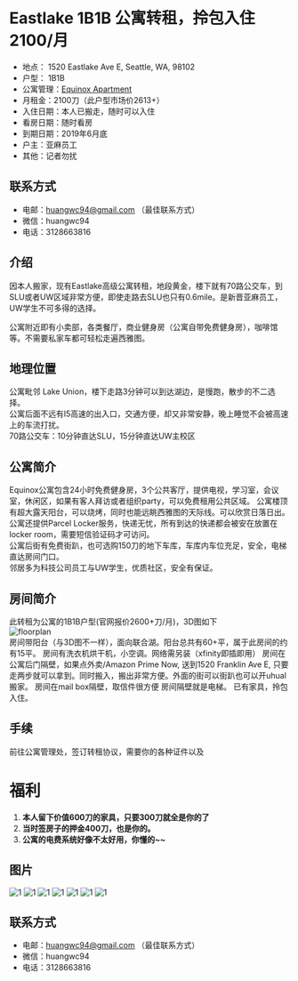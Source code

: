 # Eastlake 1B1B 公寓转租，拎包入住 2100/月
* 地点： 1520 Eastlake Ave E, Seattle, WA, 98102
* 户型： 1B1B
* 公寓管理：[Equinox Apartment](https://www.equinoxseattle.com/)
* 月租金：2100刀（此户型市场价2613+）
* 入住日期：本人已搬走，随时可以入住
* 看房日期：随时看房
* 到期日期：2019年6月底
* 户主：亚麻员工
* 其他：记者勿扰

## 联系方式
* 电邮：huangwc94@gmail.com （最佳联系方式）
* 微信：huangwc94
* 电话：3128663816

## 介绍
因本人搬家，现有Eastlake高级公寓转租，地段黄金，楼下就有70路公交车，到SLU或者UW区域非常方便，即使走路去SLU也只有0.6mile。是新晋亚麻员工，UW学生不可多得的选择。  

公寓附近即有小卖部，各类餐厅，商业健身房（公寓自带免费健身房），咖啡馆等。不需要私家车都可轻松走遍西雅图。  

## 地理位置
公寓毗邻 Lake Union，楼下走路3分钟可以到达湖边，是慢跑，散步的不二选择。  
公寓后面不远有I5高速的出入口，交通方便，却又非常安静，晚上睡觉不会被高速上的车流打扰。  
70路公交车：10分钟直达SLU，15分钟直达UW主校区

## 公寓简介
Equinox公寓包含24小时免费健身房，3个公共客厅，提供电视，学习室，会议室，休闲区，如果有客人拜访或者组织party，可以免费租用公共区域。
公寓楼顶有超大露天阳台，可以烧烤，同时也能远眺西雅图的天际线。可以欣赏日落日出。
公寓还提供Parcel Locker服务，快递无忧，所有到达的快递都会被安在放置在locker room，需要短信验证码才可访问。  
公寓后街有免费街趴，也可选购150刀的地下车库，车库内车位充足，安全，电梯直达房间门口。  
邻居多为科技公司员工与UW学生，优质社区，安全有保证。

## 房间简介
此转租为公寓的1B1B户型(官网报价2600+刀/月)，3D图如下  
![floorplan](floorplan.jpg)  
房间带阳台（与3D图不一样），面向联合湖。阳台总共有60+平，属于此房间的约有15平。
房间有洗衣机烘干机，小空调。网络需另装（xfinity即插即用）
房间在公寓后门隔壁，如果点外卖/Amazon Prime Now, 送到1520 Franklin Ave E, 只要走两步就可以拿到。同时搬入，搬出非常方便。外面的街可以街趴也可以开uhual搬家。
房间在mail box隔壁，取信件很方便
房间隔壁就是电梯。
已有家具，拎包入住。  

## 手续
前往公寓管理处，签订转租协议，需要你的各种证件以及

# 福利
1. **本人留下价值600刀的家具，只要300刀就全是你的了**
2. **当时签房子的押金400刀，也是你的。**
3. **公寓的电费系统好像不太好用，你懂的~~**

## 图片

![1](1.jpg)
![1](2.jpg)
![1](3.jpg)
![1](4.jpg)
![1](5.jpg)
![1](6.jpg)
![1](7.jpg)

## 联系方式
* 电邮：huangwc94@gmail.com （最佳联系方式）
* 微信：huangwc94
* 电话：3128663816